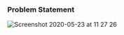 ### Problem Statement


![Screenshot 2020-05-23 at 11 27 26](https://user-images.githubusercontent.com/26361028/82722932-63447d00-9ce8-11ea-9e39-90ea13285702.png)
